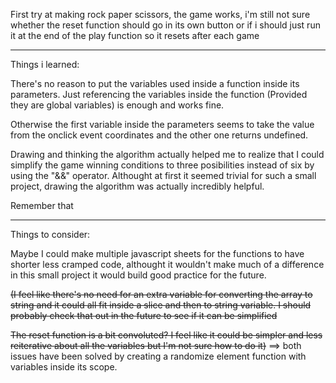 First try at making rock paper scissors, the game works, i'm still not sure
whether the reset function should go in its own button or if i should just
run it at the end of the play function so it resets after each game

-----------------------------------------------------------------------------
Things i learned: 

There's no reason to put the variables used inside a
function inside its parameters. Just referencing the variables inside the
function (Provided they are global variables) is enough and works fine.

Otherwise the first variable inside the parameters seems to take the value from
the onclick event coordinates and the other one returns undefined.


Drawing and thinking the algorithm actually helped me to realize that I could
simplify the game winning conditions to three posibilities instead of six by
using the "&&" operator. Althought at first it seemed trivial for such a
small project, drawing the algorithm was actually incredibly helpful.

Remember that

-----------------------------------------------------------------------------
Things to consider: 

Maybe I could make multiple javascript sheets for the functions to have
shorter less cramped code, althought it wouldn't make much of a difference
in this small project it would build good practice for the future.

~~(I feel like there's no need for an extra variable for converting the array
to string and it could all fit inside a slice and then to string variable.
I should probably check that out in the future to see if it can be simplified~~

~~The reset function is a bit convoluted? I feel like it could be simpler and
less reiterative about all the variables but I'm not sure how to do it)~~ ==> both issues have been solved by creating a randomize element function with variables inside its scope.
